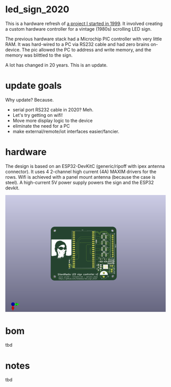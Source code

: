 
# led_sign_2020

This is a hardware refresh of [a project I started in 1999](https://noisybox.net/electronics/LED_sign).
It involved creating a custom hardware controller for a vintage (1980s) scrolling LED sign.

The previous hardware stack had a Microchip PIC controller with very little RAM.  It was 
hard-wired to a PC via RS232 cable and had zero brains on-device.  The pic allowed the PC
to address and write memory, and the memory was blittled to the sign.

A lot has changed in 20 years.  This is an update.


# update goals

Why update? Because.

* serial port RS232 cable in 2020? Meh.
* Let's try getting on wifi!
* Move more display logic to the device
* eliminate the need for a PC
* make external/remote/iot interfaces easier/fancier.

# hardware

The design is based on an ESP32-DevKitC (generic/ripoff with ipex antenna connector).  It uses 
4 2-channel high current (4A) MAXIM drivers for the rows. Wifi is achieved with a panel mount antenna
(because the case is steel). A high-current 5V power supply powers the sign and the ESP32 devkit.

<img src="https://raw.githubusercontent.com/breedx2/led_sign_2020/main/doc/board_front_20210120.png" alt="pcb"/>

# bom

tbd

# notes

tbd
